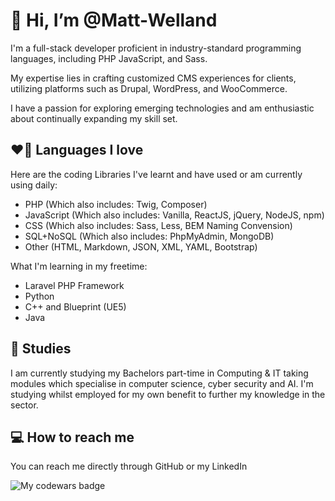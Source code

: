 # 👋 Hi, I’m @Matt-Welland
I'm a full-stack developer proficient in industry-standard programming languages, including PHP JavaScript, and Sass. 

My expertise lies in crafting customized CMS experiences for clients, utilizing platforms such as Drupal, WordPress, and WooCommerce. 

I have a passion for exploring emerging technologies and am enthusiastic about continually expanding my skill set.
  
## ❤️‍🔥 Languages I love
Here are the coding Libraries I've learnt and have used or am currently using daily:

- PHP (Which also includes: Twig, Composer)
- JavaScript (Which also includes: Vanilla, ReactJS, jQuery, NodeJS, npm)
- CSS (Which also includes: Sass, Less, BEM Naming Convension)
- SQL+NoSQL (Which also includes: PhpMyAdmin, MongoDB)
- Other (HTML, Markdown, JSON, XML, YAML, Bootstrap)

What I'm learning in my freetime:

- Laravel PHP Framework
- Python
- C++ and Blueprint (UE5)
- Java

## 📖 Studies
I am currently studying my Bachelors part-time in Computing & IT taking modules which specialise in computer science, cyber security and AI. I'm studying whilst employed for my own benefit to further my knowledge in the sector. 

## 💻 How to reach me 
You can reach me directly through GitHub or my LinkedIn

![My codewars badge](https://www.codewars.com/users/Matt-Welland/badges/large)

<!---
Matt-Welland/Matt-Welland is a ✨ special ✨ repository because its `README.md` (this file) appears on your GitHub profile.
You can click the Preview link to take a look at your changes.
--->
